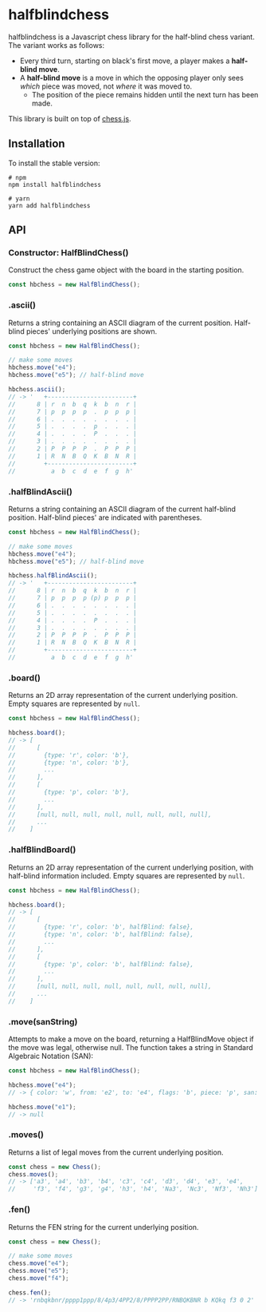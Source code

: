 # halfblindchess

halfblindchess is a Javascript chess library for the half-blind chess variant. The variant works as follows:

-   Every third turn, starting on black's first move, a player makes a **half-blind move**.
-   A **half-blind move** is a move in which the opposing player only sees _which_ piece was moved, not _where_ it was moved to.
    -   The position of the piece remains hidden until the next turn has been made.

This library is built on top of [chess.js](https://github.com/jhlywa/chess.js/).

## Installation

To install the stable version:

```
# npm
npm install halfblindchess

# yarn
yarn add halfblindchess
```

## API

### Constructor: HalfBlindChess()

Construct the chess game object with the board in the starting position.

```js
const hbchess = new HalfBlindChess();
```

### .ascii()

Returns a string containing an ASCII diagram of the current position. Half-blind pieces' underlying positions are shown.

```js
const hbchess = new HalfBlindChess();

// make some moves
hbchess.move("e4");
hbchess.move("e5"); // half-blind move

hbchess.ascii();
// -> '   +------------------------+
//      8 | r  n  b  q  k  b  n  r |
//      7 | p  p  p  p  .  p  p  p |
//      6 | .  .  .  .  .  .  .  . |
//      5 | .  .  .  .  p  .  .  . |
//      4 | .  .  .  .  P  .  .  . |
//      3 | .  .  .  .  .  .  .  . |
//      2 | P  P  P  P  .  P  P  P |
//      1 | R  N  B  Q  K  B  N  R |
//        +------------------------+
//          a  b  c  d  e  f  g  h'
```

### .halfBlindAscii()

Returns a string containing an ASCII diagram of the current half-blind position. Half-blind pieces' are indicated with parentheses.

```js
const hbchess = new HalfBlindChess();

// make some moves
hbchess.move("e4");
hbchess.move("e5"); // half-blind move

hbchess.halfBlindAscii();
// -> '   +------------------------+
//      8 | r  n  b  q  k  b  n  r |
//      7 | p  p  p  p (p) p  p  p |
//      6 | .  .  .  .  .  .  .  . |
//      5 | .  .  .  .  .  .  .  . |
//      4 | .  .  .  .  P  .  .  . |
//      3 | .  .  .  .  .  .  .  . |
//      2 | P  P  P  P  .  P  P  P |
//      1 | R  N  B  Q  K  B  N  R |
//        +------------------------+
//          a  b  c  d  e  f  g  h'
```

### .board()

Returns an 2D array representation of the current underlying position. Empty squares are represented by `null`.

```js
const hbchess = new HalfBlindChess();

hbchess.board();
// -> [
//      [
//        {type: 'r', color: 'b'},
//        {type: 'n', color: 'b'},
//        ...
//      ],
//      [
//        {type: 'p', color: 'b'},
//        ...
//      ],
//      [null, null, null, null, null, null, null, null],
//      ...
//    ]
```

### .halfBlindBoard()

Returns an 2D array representation of the current underlying position, with half-blind information included. Empty squares are represented by `null`.

```js
const hbchess = new HalfBlindChess();

hbchess.board();
// -> [
//      [
//        {type: 'r', color: 'b', halfBlind: false},
//        {type: 'n', color: 'b', halfBlind: false},
//        ...
//      ],
//      [
//        {type: 'p', color: 'b', halfBlind: false},
//        ...
//      ],
//      [null, null, null, null, null, null, null, null],
//      ...
//    ]
```

### .move(sanString)

Attempts to make a move on the board, returning a HalfBlindMove object if the move was legal, otherwise null. The function takes a string in Standard Algebraic Notation (SAN):

```js
const hbchess = new HalfBlindChess();

hbchess.move("e4");
// -> { color: 'w', from: 'e2', to: 'e4', flags: 'b', piece: 'p', san: 'e4', halfBlind: false }

hbchess.move("e1");
// -> null
```

### .moves()

Returns a list of legal moves from the current underlying position.

```js
const chess = new Chess();
chess.moves();
// -> ['a3', 'a4', 'b3', 'b4', 'c3', 'c4', 'd3', 'd4', 'e3', 'e4',
//     'f3', 'f4', 'g3', 'g4', 'h3', 'h4', 'Na3', 'Nc3', 'Nf3', 'Nh3']
```

### .fen()

Returns the FEN string for the current underlying position.

```js
const chess = new Chess();

// make some moves
chess.move("e4");
chess.move("e5");
chess.move("f4");

chess.fen();
// -> 'rnbqkbnr/pppp1ppp/8/4p3/4PP2/8/PPPP2PP/RNBQKBNR b KQkq f3 0 2'
```
